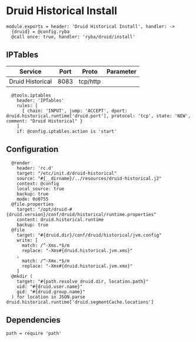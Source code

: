 
# Druid Historical Install

    module.exports = header: 'Druid Historical Install', handler: ->
      {druid} = @config.ryba
      @call once: true, handler: 'ryba/druid/install'

## IPTables

| Service           | Port | Proto    | Parameter                   |
|-------------------|------|----------|-----------------------------|
| Druid Historical  | 8083 | tcp/http |                             |

      @tools.iptables
        header: 'IPTables'
        rules: [
          { chain: 'INPUT', jump: 'ACCEPT', dport: druid.historical.runtime['druid.port'], protocol: 'tcp', state: 'NEW', comment: "Druid Historical" }
        ]
        if: @config.iptables.action is 'start'

## Configuration

      @render
        header: 'rc.d'
        target: "/etc/init.d/druid-historical"
        source: "#{__dirname}/../resources/druid-historical.j2"
        context: @config
        local_source: true
        backup: true
        mode: 0o0755
      @file.properties
        target: "/opt/druid-#{druid.version}/conf/druid/historical/runtime.properties"
        content: druid.historical.runtime
        backup: true
      @file
        target: "#{druid.dir}/conf/druid/historical/jvm.config"
        write: [
          match: /^-Xms.*$/m
          replace: "-Xms#{druid.historical.jvm.xms}"
        ,
          match: /^-Xmx.*$/m
          replace: "-Xmx#{druid.historical.jvm.xmx}"
        ]
      @mkdir (
        target: "#{path.resolve druid.dir, location.path}"
        uid: "#{druid.user.name}"
        gid: "#{druid.group.name}"
      ) for location in JSON.parse druid.historical.runtime['druid.segmentCache.locations']

## Dependencies

    path = require 'path'
